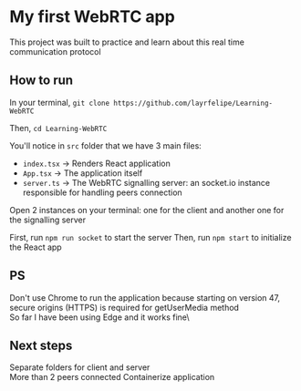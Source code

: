 # My first WebRTC app
This project was built to practice and learn about this real time communication protocol

## How to run
In your terminal, `git clone https://github.com/layrfelipe/Learning-WebRTC`

Then, `cd Learning-WebRTC`

You'll notice in `src` folder that we have 3 main files:
- `index.tsx` -> Renders React application
- `App.tsx` -> The application itself
- `server.ts` -> The WebRTC signalling server: an socket.io instance responsible for handling peers connection

Open 2 instances on your terminal: one for the client and another one for the signalling server

First, run `npm run socket` to start the server
Then, run `npm start` to initialize the React app

## PS
Don't use Chrome to run the application because starting on version 47, secure origins (HTTPS) is required for getUserMedia method\
So far I have been using Edge and it works fine\

## Next steps
Separate folders for client and server\
More than 2 peers connected
Containerize application